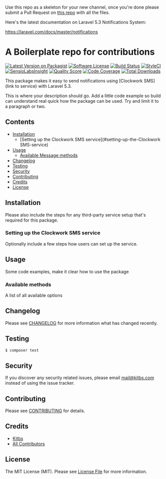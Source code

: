 Use this repo as a skeleton for your new channel, once you're done please submit a Pull Request on [this repo](https://github.com/laravel-notification-channels/new-channels) with all the files.

Here's the latest documentation on Laravel 5.3 Notifications System: 

https://laravel.com/docs/master/notifications

# A Boilerplate repo for contributions

[![Latest Version on Packagist](https://img.shields.io/packagist/v/laravel-notification-channels/clockworksms.svg?style=flat-square)](https://packagist.org/packages/laravel-notification-channels/clockworksms)
[![Software License](https://img.shields.io/badge/license-MIT-brightgreen.svg?style=flat-square)](LICENSE.md)
[![Build Status](https://img.shields.io/travis/laravel-notification-channels/clockworksms/master.svg?style=flat-square)](https://travis-ci.org/laravel-notification-channels/clockworksms)
[![StyleCI](https://styleci.io/repos/:style_ci_id/shield)](https://styleci.io/repos/:style_ci_id)
[![SensioLabsInsight](https://img.shields.io/sensiolabs/i/bbddee44-1912-45cf-8f70-6b08baa591c2.svg?style=flat-square)](https://insight.sensiolabs.com/projects/bbddee44-1912-45cf-8f70-6b08baa591c2)
[![Quality Score](https://img.shields.io/scrutinizer/g/laravel-notification-channels/clockworksms.svg?style=flat-square)](https://scrutinizer-ci.com/g/laravel-notification-channels/clockworksms)
[![Code Coverage](https://img.shields.io/scrutinizer/coverage/g/laravel-notification-channels/clockworksms/master.svg?style=flat-square)](https://scrutinizer-ci.com/g/laravel-notification-channels/clockworksms/?branch=master)
[![Total Downloads](https://img.shields.io/packagist/dt/laravel-notification-channels/clockworksms.svg?style=flat-square)](https://packagist.org/packages/laravel-notification-channels/clockworksms)

This package makes it easy to send notifications using [Clockwork SMS](link to service) with Laravel 5.3.

This is where your description should go. Add a little code example so build can understand real quick how the package can be used. Try and limit it to a paragraph or two.



## Contents

- [Installation](#installation)
	- [Setting up the Clockwork SMS service](#setting-up-the-Clockwork SMS-service)
- [Usage](#usage)
	- [Available Message methods](#available-message-methods)
- [Changelog](#changelog)
- [Testing](#testing)
- [Security](#security)
- [Contributing](#contributing)
- [Credits](#credits)
- [License](#license)


## Installation

Please also include the steps for any third-party service setup that's required for this package.

### Setting up the Clockwork SMS service

Optionally include a few steps how users can set up the service.

## Usage

Some code examples, make it clear how to use the package

### Available methods

A list of all available options

## Changelog

Please see [CHANGELOG](CHANGELOG.md) for more information what has changed recently.

## Testing

``` bash
$ composer test
```

## Security

If you discover any security related issues, please email mail@kitbs.com instead of using the issue tracker.

## Contributing

Please see [CONTRIBUTING](CONTRIBUTING.md) for details.

## Credits

- [Kitbs](https://github.com/kitbs)
- [All Contributors](../../contributors)

## License

The MIT License (MIT). Please see [License File](LICENSE.md) for more information.
